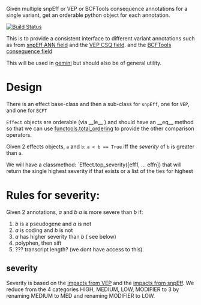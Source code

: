 Given multiple snpEff or VEP or BCFTools consequence annotations for a single variant, get an orderable python object for each annotation.

[![Build Status](https://travis-ci.org/brentp/geneimpacts.svg?branch=master)](https://travis-ci.org/brentp/geneimpacts)

This is to provide a consistent interface to
different variant annotations such as from [snpEff ANN field](http://snpeff.sourceforge.net/) and the [VEP CSQ field](http://www.ensembl.org/info/docs/tools/vep/index.html).
and the [BCFTools consequence field](http://biorxiv.org/content/early/2016/12/01/090811)

This will be used in [gemini](http://gemini.rtfd.org/) but should also be of
general utility.

Design
======

There is an effect base-class and then a sub-class for `snpEff`, one for `VEP`, and one for `BCFT`

`Effect` objects are orderable (via \_\_le\_\_ ) and should have an \_\_eq\_\_ method so that we can use [functools.total_ordering](https://docs.python.org/2/library/functools.html#functools.total_ordering) to provide the other comparison operators.

Given 2 effects objects, `a` and `b`: `a < b == True` iff the *severity* of `b` is greater than `a`.

We will have a classmethod: `Effect.top_severity([eff1, ... effn]) that will return the single highest severity if that exists or
a list of the ties for highest

Rules for severity:
===================

Given 2 annotations, *a* and *b*
*a* is more severe than *b* if:

1. *b* is a pseudogene and *a* is not
2. *a* is coding and *b* is not
3. *a* has higher severity than *b* ( see below)
4. polyphen, then sift
5. ??? transcript length? (we dont have access to this).

severity
--------

Severity is based on the [impacts from VEP](http://uswest.ensembl.org/info/docs/tools/vep/script/vep_other.html#pick)
and the [impacts from snpEff](http://snpeff.sourceforge.net/VCFannotationformat_v1.0.pdf). We reduce from the 4 categories HIGH, MEDIUM, LOW, MODIFIER to 3 by renaming MEDIUM to MED and renaming MODIFIER to LOW.
